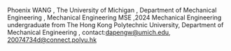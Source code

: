 Phoenix WANG
, The University of Michigan
, Department of Mechanical Engineering
, Mechanical Engineering MSE
,2024 Mechanical Engineering undergraduate from The Hong Kong Polytechnic University, Department of Mechanical Engineering
, contact:dapengw@umich.edu, 20074734d@connect.polyu.hk
